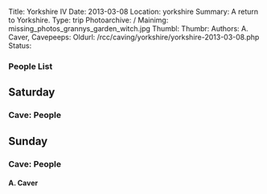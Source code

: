 Title: Yorkshire IV
Date: 2013-03-08
Location: yorkshire
Summary:  A return to Yorkshire.
Type: trip
Photoarchive: /
Mainimg: missing_photos_grannys_garden_witch.jpg
Thumbl:
Thumbr:
Authors: A. Caver,
Cavepeeps:
Oldurl: /rcc/caving/yorkshire/yorkshire-2013-03-08.php
Status:

###  People List

##  Saturday

###  Cave: People

##  Sunday

###  Cave: People

####  A. Caver
